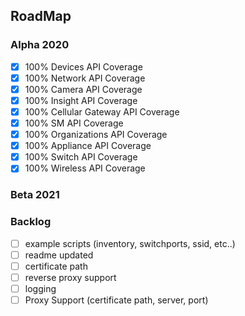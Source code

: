 ## RoadMap

### Alpha 2020
- [x] 100% Devices API Coverage
- [x] 100% Network API Coverage
- [x] 100% Camera API Coverage
- [x] 100% Insight API Coverage
- [x] 100% Cellular Gateway API Coverage
- [x] 100% SM API Coverage
- [x] 100% Organizations API Coverage
- [x] 100% Appliance API Coverage
- [x] 100% Switch API Coverage
- [x] 100% Wireless API Coverage

### Beta 2021

### Backlog
- [ ] example scripts (inventory, switchports, ssid, etc..)
- [ ] readme updated
- [ ] certificate path
- [ ] reverse proxy support
- [ ] logging
- [ ] Proxy Support (certificate path, server, port)